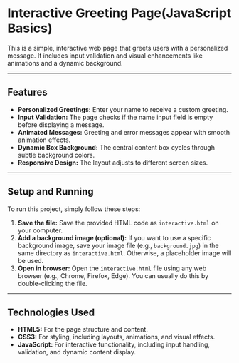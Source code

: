 # Interactive Greeting Page(JavaScript Basics)

This is a simple, interactive web page that greets users with a personalized message. It includes input validation and visual enhancements like animations and a dynamic background.

---

## Features

* **Personalized Greetings:** Enter your name to receive a custom greeting.
* **Input Validation:** The page checks if the name input field is empty before displaying a message.
* **Animated Messages:** Greeting and error messages appear with smooth animation effects.
* **Dynamic Box Background:** The central content box cycles through subtle background colors.
* **Responsive Design:** The layout adjusts to different screen sizes.

---

## Setup and Running

To run this project, simply follow these steps:

1.  **Save the file:** Save the provided HTML code as `interactive.html` on your computer.
2.  **Add a background image (optional):** If you want to use a specific background image, save your image file (e.g., `background.jpg`) in the same directory as `interactive.html`. Otherwise, a placeholder image will be used.
3.  **Open in browser:** Open the `interactive.html` file using any web browser (e.g., Chrome, Firefox, Edge). You can usually do this by double-clicking the file.

---

## Technologies Used

* **HTML5:** For the page structure and content.
* **CSS3:** For styling, including layouts, animations, and visual effects.
* **JavaScript:** For interactive functionality, including input handling, validation, and dynamic content display.
